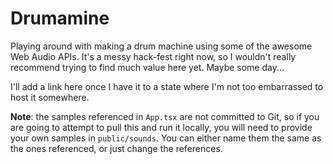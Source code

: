 # Drumamine

Playing around with making a drum machine using some of the awesome Web Audio APIs. It's a messy hack-fest right now,
so I wouldn't really recommend trying to find much value here yet. Maybe some day...

I'll add a link here once I have it to a state where I'm not too embarrassed to host it somewhere.

**Note**: the samples referenced in `App.tsx` are not committed to Git, so if you are going to attempt to pull this
and run it locally, you will need to provide your own samples in `public/sounds`. You can either name them the same
as the ones referenced, or just change the references.
